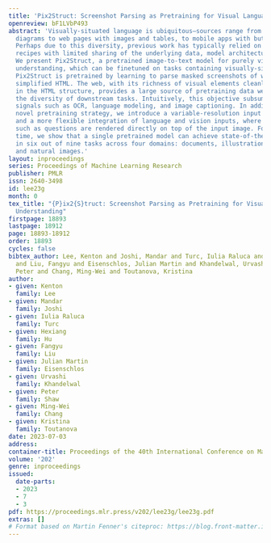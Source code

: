 ```yaml
---
title: 'Pix2Struct: Screenshot Parsing as Pretraining for Visual Language Understanding'
openreview: bF1LVbP493
abstract: 'Visually-situated language is ubiquitous—sources range from textbooks with
  diagrams to web pages with images and tables, to mobile apps with buttons and forms.
  Perhaps due to this diversity, previous work has typically relied on domain-specific
  recipes with limited sharing of the underlying data, model architectures, and objectives.
  We present Pix2Struct, a pretrained image-to-text model for purely visual language
  understanding, which can be finetuned on tasks containing visually-situated language.
  Pix2Struct is pretrained by learning to parse masked screenshots of web pages into
  simplified HTML. The web, with its richness of visual elements cleanly reflected
  in the HTML structure, provides a large source of pretraining data well suited to
  the diversity of downstream tasks. Intuitively, this objective subsumes common pretraining
  signals such as OCR, language modeling, and image captioning. In addition to the
  novel pretraining strategy, we introduce a variable-resolution input representation
  and a more flexible integration of language and vision inputs, where language prompts
  such as questions are rendered directly on top of the input image. For the first
  time, we show that a single pretrained model can achieve state-of-the-art results
  in six out of nine tasks across four domains: documents, illustrations, user interfaces,
  and natural images.'
layout: inproceedings
series: Proceedings of Machine Learning Research
publisher: PMLR
issn: 2640-3498
id: lee23g
month: 0
tex_title: "{P}ix2{S}truct: Screenshot Parsing as Pretraining for Visual Language
  Understanding"
firstpage: 18893
lastpage: 18912
page: 18893-18912
order: 18893
cycles: false
bibtex_author: Lee, Kenton and Joshi, Mandar and Turc, Iulia Raluca and Hu, Hexiang
  and Liu, Fangyu and Eisenschlos, Julian Martin and Khandelwal, Urvashi and Shaw,
  Peter and Chang, Ming-Wei and Toutanova, Kristina
author:
- given: Kenton
  family: Lee
- given: Mandar
  family: Joshi
- given: Iulia Raluca
  family: Turc
- given: Hexiang
  family: Hu
- given: Fangyu
  family: Liu
- given: Julian Martin
  family: Eisenschlos
- given: Urvashi
  family: Khandelwal
- given: Peter
  family: Shaw
- given: Ming-Wei
  family: Chang
- given: Kristina
  family: Toutanova
date: 2023-07-03
address: 
container-title: Proceedings of the 40th International Conference on Machine Learning
volume: '202'
genre: inproceedings
issued:
  date-parts:
  - 2023
  - 7
  - 3
pdf: https://proceedings.mlr.press/v202/lee23g/lee23g.pdf
extras: []
# Format based on Martin Fenner's citeproc: https://blog.front-matter.io/posts/citeproc-yaml-for-bibliographies/
---
```

